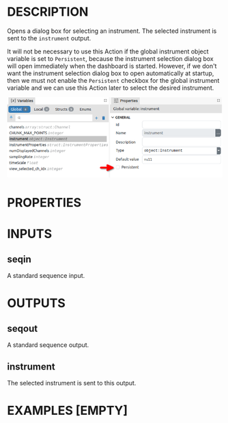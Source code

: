 # DESCRIPTION

Opens a dialog box for selecting an instrument. The selected instrument is sent to the `instrument` output.

It will not be necessary to use this Action if the global instrument object variable is set to `Persistent`, because the instrument selection dialog box will open immediately when the dashboard is started.
However, if we don't want the instrument selection dialog box to open automatically at startup, then we must not enable the `Persistent` checkbox for the global instrument variable and we can use this Action later to select the desired instrument.

![Alt text](../images/select_instrument_persistent_checkbox.png)

# PROPERTIES

# INPUTS

## seqin

A standard sequence input.

# OUTPUTS

## seqout

A standard sequence output.

## instrument

The selected instrument is sent to this output.

# EXAMPLES [EMPTY]
